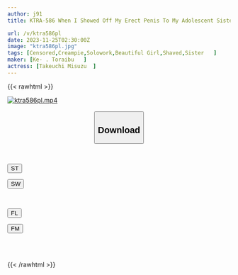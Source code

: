 ```yaml
---
author: j91
title: KTRA-586 When I Showed Off My Erect Penis To My Adolescent Sister, The Atmosphere Got Erotic, So I Asked Her If She Wanted To Have Sex.Misu Takeuchi

url: /v/ktra586pl
date: 2023-11-25T02:30:00Z
image: "ktra586pl.jpg"
tags: [Censored,Creampie,Solowork,Beautiful Girl,Shaved,Sister	 ]
maker: [Ke- . Toraibu   ]
actress: [Takeuchi Misuzu  ]
---
```



{{< rawhtml >}}

<div class="video" data-videoid="yBxmqzqbZ0i1M2M">
    <a href="javascript:;">
        <img src="/v/ktra586pl/ktra586pl.jpg" width="WIDTH" height="HEIGHT" alt="ktra586pl.mp4" loading="lazy">
    </a>
</div>

<script type="text/javascript" src="https://j91.asia/asset/on-demand-st.js"></script>

<br>
  <link rel="stylesheet" href="https://j91.asia/asset/bs5.css">
  
  <center>
  <button class="btn btn-primary" type="button" data-bs-toggle="collapse" data-bs-target=".multi-collapse" aria-expanded="false" aria-controls="multiCollapseExample1 multiCollapseExample2"><h2>Download</h2></button></center>
</p>
<div class="row">
  <div class="col">
    <div class="collapse multi-collapse" id="multiCollapseExample1">
      <div class="card card-body">
	      	      <br>
<div class="buttons">  
<p><a href="https://streamtape.to/v/yBxmqzqbZ0i1M2M" target="_blank"><button class="btn-hover color-3"><i class="fa fa-download"></i> ST</button></a></p>
<p><a href="https://flaswish.com/tefvrkv08419" target="_blank"><button class="btn-hover color-2"><i class="fa fa-download"></i> SW</button></a></p></div>
    </div>
  </div>
</div>
  <div class="col">
    <div class="collapse multi-collapse" id="multiCollapseExample2">
      <div class="card card-body">
	      <br>
<div class="buttons">
<p><a href="javascript:;" target="_blank"><button class="btn-hover color-9"><i class="fa fa-download"></i> FL</button></a></p>
<p><a href="javascript:;" target="_blank"><button class="btn-hover color-8"><i class="fa fa-download"></i> FM</button></a></p></div>
<br><br>
      </div>
    </div>
  </div>
</div>

{{< /rawhtml >}}
